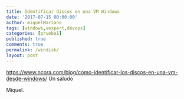 ```yaml
---
title: Identificar discos en una VM Windows
date: '2017-07-15 00:00:00'
author: miquelMariano
tags: [windows,vexpert,devops]
categories: [prueba1]
published: true
comments: true
permalink: /windisk/
layout: post
---
```



https://www.ncora.com/blog/como-identificar-los-discos-en-una-vm-desde-windows/
Un saludo

Miquel.